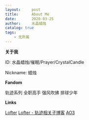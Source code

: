 ```yaml
---
layout:     post
title:      About Me
date:       2020-03-25
author:     水晶蜡烛
catalog: true
tags:
    - 无所属
---
```


**关于我**

ID: 水晶蜡烛/催眠/Prayer/CrystalCandle

Nickname: 蜡烛

**Fandom**

轨迹系列
全职高手
强风吹拂
排球少年

**Links**

[Lofter](http://crystalcandle.lofter.com/)
[Lofter - 轨迹相关子博客](http://prayer-arios.lofter.com/)
[AO3](https://archiveofourown.org/users/Crystalcandle/pseuds/Crystalcandle)
